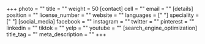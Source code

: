 +++
photo = ""
title = ""
weight = 50
[contact]
cell = ""
email = ""
[details]
position = ""
license_number = ""
website = ""
languages = [" "]
speciality = [" "]
[social_media]
facebook = ""
instagram = ""
twitter = ""
pinterest = ""
linkedin = ""
tiktok = ""
yelp = ""
youtube = ""
[search_engine_optimization]
title_tag = ""
meta_description = ""
+++